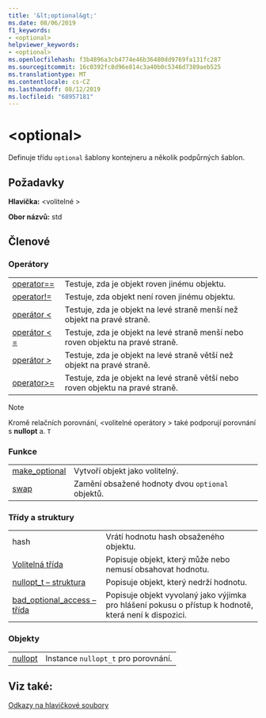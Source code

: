 ```yaml
---
title: '&lt;optional&gt;'
ms.date: 08/06/2019
f1_keywords:
- <optional>
helpviewer_keywords:
- <optional>
ms.openlocfilehash: f3b4896a3cb4774e46b36480dd9769fa131fc287
ms.sourcegitcommit: 16c0392fc8d96e814c3a40b0c5346d7389aeb525
ms.translationtype: MT
ms.contentlocale: cs-CZ
ms.lasthandoff: 08/12/2019
ms.locfileid: "68957181"
---
```

# <a name="ltoptionalgt"></a>&lt;optional&gt;

Definuje třídu `optional` šablony kontejneru a několik podpůrných šablon.

## <a name="requirements"></a>Požadavky

**Hlavička:** \<volitelné >

**Obor názvů:** std

## <a name="members"></a>Členové

### <a name="operators"></a>Operátory

|||
|-|-|
|[operator==](../standard-library/optional-operators.md#op_eq_eq)|Testuje, zda je objekt roven jinému objektu.|
|[operator!=](../standard-library/optional-operators.md#op_neq)|Testuje, zda objekt není roven jinému objektu.|
|[operátor <](../standard-library/optional-operators.md#op_lt)|Testuje, zda je objekt na levé straně menší než objekt na pravé straně.|
|[operátor < =](../standard-library/optional-operators.md#op_lt_eq)|Testuje, zda je objekt na levé straně menší nebo roven objektu na pravé straně.|
|[operátor >](../standard-library/optional-operators.md#op_gt)|Testuje, zda je objekt na levé straně větší než objekt na pravé straně.|
|[operator>=](../standard-library/optional-operators.md#op_lt_eq)|Testuje, zda je objekt na levé straně větší nebo roven objektu na pravé straně.|

> [!NOTE]
> Kromě relačních porovnání, \<volitelné operátory > také podporují porovnání s **nullopt** a. `T`

### <a name="functions"></a>Funkce

|||
|-|-|
|[make_optional](../standard-library/optional-functions.md#make_optional)|Vytvoří objekt jako volitelný.|
|[swap](../standard-library/optional-functions.md#swap)|Zamění obsažené hodnoty dvou `optional` objektů.|

### <a name="classes-and-structs"></a>Třídy a struktury

|||
|-|-|
|hash|Vrátí hodnotu hash obsaženého objektu.|
|[Volitelná třída](../standard-library/optional-class.md)|Popisuje objekt, který může nebo nemusí obsahovat hodnotu.|
|[nullopt_t – struktura](../standard-library/nullopt-t-structure.md)|Popisuje objekt, který nedrží hodnotu.|
|[bad_optional_access – třída](../standard-library/bad-optional-access-class.md)|Popisuje objekt vyvolaný jako výjimka pro hlášení pokusu o přístup k hodnotě, která není k dispozici.|

### <a name="objects"></a>Objekty

|||
|-|-|
|[nullopt](../standard-library/optional-functions.md#nullopt)|Instance `nullopt_t` pro porovnání.|

## <a name="see-also"></a>Viz také:

[Odkazy na hlavičkové soubory](../standard-library/cpp-standard-library-header-files.md)
